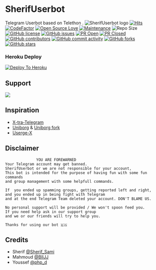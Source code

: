 # SherifUserbot
Telegram Userbot based on Telethon .
![SherifUserbot logo](https://graph.org/file/734174a92902b2744e5d2.jpg)
[![Hits](https://hits.seeyoufarm.com/api/count/incr/badge.svg?url=https%3A%2F%2Fgithub.com%2Fsandy1709%2FSherifUserbot&count_bg=%2379C83D&title_bg=%23555555&icon=&icon_color=%23E7E7E7&title=hits&edge_flat=false)](https://github.com/Sherif-Sami/SherifUserbot)
[![CodeFactor](https://www.codefactor.io/repository/github/TgCatUB/catuserbot/badge?&style=flat-square)](https://www.codefactor.io/repository/github/Sherif-Sami/SherifUserbot)
[![Open Source Love](https://badges.frapsoft.com/os/v2/open-source.png?v=103)](https://github.com/ellerbrock/open-source-badges/)
[![Maintenance](https://img.shields.io/badge/Maintained%3F-yes-green?&style=flat-square)](https://GitHub.com/Sherif-Sami/SherifUserbot/graphs/commit-activity) 
![Repo Size](https://img.shields.io/github/repo-size/Sherif-Sami/SherifUserbot?&style=flat-square&logo=github)
[![GitHub license](https://img.shields.io/github/license/Sherif-Sami/SherifUserbot?&style=flat-square&logo=github)](https://github.com/Sherif-Sami/SherifUserbot/blob/master/LICENSE)
[![GitHub issues](https://img.shields.io/github/issues/Sherif-Sami/SherifUserbot?&style=flat-square&logo=github)](https://github.com/Sherif-Sami/SherifUserbot/issues)
[![PR Open](https://img.shields.io/github/issues-pr/Sherif-Sami/SherifUserbot?&style=flat-square&logo=github)](https://github.com/Sherif-Sami/SherifUserbot/pulls)
[![PR Closed](https://img.shields.io/github/issues-pr-closed/Sherif-Sami/SherifUserbot?&style=flat-square&logo=github)](https://github.com/Sherif-Sami/SherifUserbot/pulls?q=is:closed)
[![GitHub contributors](https://img.shields.io/github/contributors/Sherif-Sami/SherifUserbot?&style=flat-square&logo=github)](https://GitHub.com/Sherif-Sami/SherifUserbot/graphs/contributors/)
[![GitHub commit activity](https://img.shields.io/github/commit-activity/m/Sherif-Sami/SherifUserbot?&style=flat-square&logo=github)](https://github.com/Sherif-Sami/SherifUserbot/graphs/commit-activity)
[![GitHub forks](https://img.shields.io/github/forks/Sherif-Sami/SherifUserbot?&style=flat-square&logo=github)](https://github.com/Sherif-Sami/SherifUserbot/fork)
[![GitHub stars](https://img.shields.io/github/stars/Sherif-Sami/SherifUserbot?&style=flat-square&logo=github)](https://github.com/Sherif-Sami/SherifUserbot/stargazers)



### Heroku Deploy
[![Deploy To Heroku](https://www.herokucdn.com/deploy/button.svg)](https://dashboard.heroku.com/new?template=https://github.com/Sherif-Sami/SherifUserbot)
  
## Support
<a href="https://t.me/Sherif_World"><img src="https://img.shields.io/badge/Join-Telegram-blue.svg?logo=telegram"></a>
   
## Inspiration
   - [X-tra-Telegram](https://github.com/Dark-Princ3/X-tra-Telegram)
   - [Uniborg](https://github.com/SpEcHiDe/UniBorg) & [Uniborg fork](https://github.com/ravana69/PornHub)
   - [Userge-X](https://github.com/code-rgb/USERGE-X/)
   
## Disclaimer

```
              YOU ARE FOREWARNED
Your Telegram account may get banned.   
SherifUserbot or we are not responsible for your account, 
This bot is intended for the purpose of having fun with some fun commands 
and group management with some helpfull commands.

If  you ended up spamming groups, getting reported left and right, 
and you ended up in being fight with Telegram 
and at the end Telegram Team deleted your account. DON'T BLAME US.

No personal support will be provided / We won't spoon feed you. 
If you need help ask in our support group 
and we or our friends will try to help you.

Thanks for using our bot 🇪🇬
```

## Credits
   - Sherif [@Sherif_Sami](https://t.me/Sherif_Sami)
   - Mahmoud [@BlIJJ](https://t.me/BlIJJ)
   - Youssef [@php_d](https://t.me/php_d)
